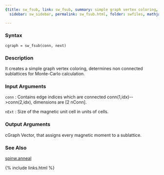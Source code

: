 ```yaml
---
{title: sw_fsub, link: sw_fsub, summary: simple graph vertex coloring, keywords: sample,
  sidebar: sw_sidebar, permalink: sw_fsub.html, folder: swfiles, mathjax: 'true'}

---
```


### Syntax

`cgraph = sw_fsub(conn, next)`

### Description

It creates a simple graph vertex coloring, determines non connected
sublattices for Monte-Carlo calculation.
 

### Input Arguments

`conn`
: Contains edge indices which are connected
  conn(1,idx)-->conn(2,idx), dimensions are [2 nConn].

`nExt`
: Size of the magnetic unit cell in units of cells.

### Output Arguments

cGraph        Vector, that assigns every magnetic moment to a sublattice.

### See Also

[spinw.anneal](spinw_anneal.html)

{% include links.html %}
